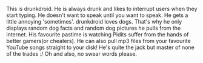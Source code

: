 This is drunkdroid. He is always drunk and likes to interrupt users when they start typing. He doesn't want to speak until you want to speak. He gets a little annoying 'sometimes'. drunkdroid loves dogs. That's why he only displays random dog facts and random dog pictures he pulls from the internet. His favourite pastime is watching Pidits suffer from the hands of better gamers(or cheaters). He can also pull mp3 files from your favourite YouTube songs straight to your disk! He's quite the jack but master of none of the trades :/ Oh and also, no swear words please. 
